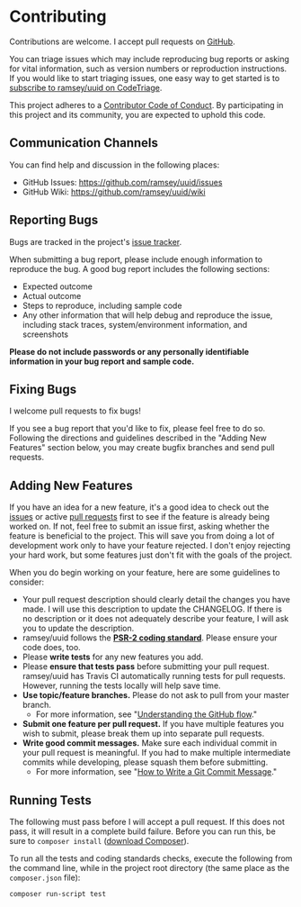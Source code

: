 # Contributing

Contributions are welcome. I accept pull requests on [GitHub][].

You can triage issues which may include reproducing bug reports or asking for
vital information, such as version numbers or reproduction instructions. If you
would like to start triaging issues, one easy way to get started is to
[subscribe to ramsey/uuid on CodeTriage](https://codetriage.com/ramsey/uuid).

This project adheres to a [Contributor Code of Conduct][]. By participating in
this project and its community, you are expected to uphold this code.


## Communication Channels

You can find help and discussion in the following places:

* GitHub Issues: <https://github.com/ramsey/uuid/issues>
* GitHub Wiki: <https://github.com/ramsey/uuid/wiki>


## Reporting Bugs

Bugs are tracked in the project's [issue tracker][issues].

When submitting a bug report, please include enough information to reproduce the
bug. A good bug report includes the following sections:

* Expected outcome
* Actual outcome
* Steps to reproduce, including sample code
* Any other information that will help debug and reproduce the issue, including
  stack traces, system/environment information, and screenshots

**Please do not include passwords or any personally identifiable information in
your bug report and sample code.**


## Fixing Bugs

I welcome pull requests to fix bugs!

If you see a bug report that you'd like to fix, please feel free to do so.
Following the directions and guidelines described in the "Adding New Features"
section below, you may create bugfix branches and send pull requests.


## Adding New Features

If you have an idea for a new feature, it's a good idea to check out the
[issues][] or active [pull requests][] first to see if the feature is already
being worked on. If not, feel free to submit an issue first, asking whether the
feature is beneficial to the project. This will save you from doing a lot of
development work only to have your feature rejected. I don't enjoy rejecting
your hard work, but some features just don't fit with the goals of the project.

When you do begin working on your feature, here are some guidelines to consider:

* Your pull request description should clearly detail the changes you have made.
  I will use this description to update the CHANGELOG. If there is no
  description or it does not adequately describe your feature, I will ask you
  to update the description.
* ramsey/uuid follows the **[PSR-2 coding standard][psr-2]**. Please
  ensure your code does, too.
* Please **write tests** for any new features you add.
* Please **ensure that tests pass** before submitting your pull request.
  ramsey/uuid has Travis CI automatically running tests for pull requests.
  However, running the tests locally will help save time.
* **Use topic/feature branches.** Please do not ask to pull from your master
  branch.
  * For more information, see "[Understanding the GitHub flow][gh-flow]."
* **Submit one feature per pull request.** If you have multiple features you
  wish to submit, please break them up into separate pull requests.
* **Write good commit messages.** Make sure each individual commit in your pull
  request is meaningful. If you had to make multiple intermediate commits while
  developing, please squash them before submitting.
  * For more information, see "[How to Write a Git Commit Message][git-commit]."


## Running Tests

The following must pass before I will accept a pull request. If this does not
pass, it will result in a complete build failure. Before you can run this, be
sure to `composer install` ([download Composer][]).

To run all the tests and coding standards checks, execute the following from the
command line, while in the project root directory (the same place as the
`composer.json` file):

```
composer run-script test
```


[github]: https://github.com/ramsey/uuid
[contributor code of conduct]: https://github.com/ramsey/uuid/blob/master/.github/CODE_OF_CONDUCT.md
[issues]: https://github.com/ramsey/uuid/issues
[pull requests]: https://github.com/ramsey/uuid/pulls
[psr-2]: https://www.php-fig.org/psr/psr-2/
[gh-flow]: https://guides.github.com/introduction/flow/
[git-commit]: https://chris.beams.io/posts/git-commit/
[download composer]: https://getcomposer.org/

